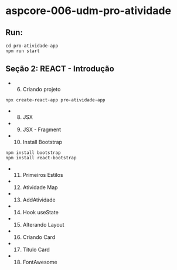 # aspcore-006-udm-pro-atividade

## Run:

```
cd pro-atividade-app
npm run start
```

## Seção 2: REACT - Introdução

- 6. Criando projeto

```
npx create-react-app pro-atividade-app
```

- 8. JSX
- 9. JSX - Fragment
- 10. Install Bootstrap

```
npm install bootstrap
npm install react-bootstrap
```

- 11. Primeiros Estilos
- 12. Atividade Map
- 13. AddAtividade
- 14. Hook useState
- 15. Alterando Layout
- 16. Criando Card
- 17. Titulo Card
- 18. FontAwesome